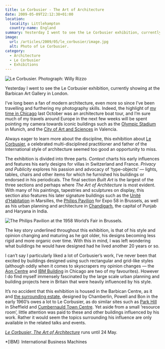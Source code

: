 ```yaml
---
title: Le Corbusier - The Art of Architecture
date: 2009-05-09T22:12:38+01:00
location:
  locality: Littlehampton
  country-name: England
summary: Yesterday I went to see the Le Corbusier exhibition, currently showing at the Barbican Art Gallery in London.
image:
  url: /articles/2009/05/le_corbusier/image.jpg
  alt: Photo of Le Corbusier.
category:
  - Architecture
  - Le Corbusier
  - Exhibitions
---
```

![](image.jpg 'Le Corbusier. Photograph: Willy Rizzo')

Yesterday I went to see the Le Corbusier exhibition, currently showing at the Barbican Art Gallery in London.

I’ve long been a fan of modern architecture, even more so since I’ve been travelling and furthering my photography skills. Indeed, the highlight of [my time in Chicago][1] last October was an architecture boat tour, and I’m sure much of my travels around Europe in the next few weeks will be spent pointing my camera towards iconic buildings such as the [Olympic Stadium][2] in Munich, and the [City of Art and Sciences][3] in Valencia.

Always eager to learn more about the discipline, this exhibition about [Le Corbusier][4], a celebrated multi-disciplined practitioner and father of the International style of architecture seemed too good an opportunity to miss.

The exhibition is divided into three parts. *Context* charts his early influences and features his early designs for villas in Switzerland and France. *Privacy and Publicity* explores his passion and advocacy of ‘type-objects’ — lights, tables, chairs and other items for which he furnished his buildings or endorsed in his periodicals. The final section *Built Art* is the largest of the three sections and perhaps where *The Art of Architecture* is most evident. With many of his paintings, tapestries and sculptures on display, this section also features his later signature buildings such as the [Unité d’Habitation][5] in Marsilles, the [Philips Pavilion][6] for Expo 58 in Brussels, as well as his urban planning and architecture in [Chandigarh][7], the capital of Punjab and Haryana in India.

![](phillips_pavilion.jpg 'The Philips Pavilion at the 1958 World’s Fair in Brussels.')

The key story underlined throughout this exhibition, is that of his style and opinion changing and maturing as he got older, his designs becoming less rigid and more organic over time. With this in mind, I was left wondering what buildings he would have designed had he lived another 20 years or so.

I can’t say I particularly liked a lot of Corbusier’s work, I’ve never been that excited by buildings designed using such rectangular and grid-like styles (although oddly when it comes to skyscrapers my opinion changes — the [Aon Centre][8] and [IBM Building][9] in Chicago are two of my favourites). However I do find myself immensely fascinated by the large scale urban planning and building projects here in Britain that were heavily influenced by his style.

It’s no accident that this exhibition is housed in the Barbican Centre, as it and [the surrounding estate][10], designed by Chamberlin, Powell and Bon in the early 1960’s owes a lot to Le Corbusier, as do similar sites such as [Park Hill][11] in Sheffield and [Cumbernauld Town Centre][12]. Yet aside from a small ‘resource room’, little attention was paid to these and other buildings influenced by his work. Rather it would seem the topics surrounding his influence are only available in the related talks and events.

[<cite>Le Corbusier, The Art of Architecture</cite>][13] runs until 24 May.

[1]: /2008/12/chicago
[2]: https://en.wikipedia.org/wiki/Olympic_Stadium_(Munich)
[3]: https://en.wikipedia.org/wiki/City_of_Arts_and_Sciences
[4]: https://en.wikipedia.org/wiki/Le_Corbusier
[5]: https://en.wikipedia.org/wiki/Unité_d'Habitation
[6]: https://en.wikipedia.org/wiki/Philips_Pavilion
[7]: https://en.wikipedia.org/wiki/Chandigarh
[8]: https://en.wikipedia.org/wiki/Aon_Center_(Chicago)
[9]: https://en.wikipedia.org/wiki/330_North_Wabash
[10]: https://en.wikipedia.org/wiki/Barbican_Estate
[11]: https://en.wikipedia.org/wiki/Park_Hill,_Sheffield
[12]: https://en.wikipedia.org/wiki/Cumbernauld_town_centre
[13]: http://www.barbican.org.uk/lecorbusier/

*[IBM]: International Business Machines
